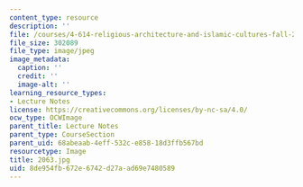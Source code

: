 ```yaml
---
content_type: resource
description: ''
file: /courses/4-614-religious-architecture-and-islamic-cultures-fall-2002/8de954fb672e6742d27aad69e7480589_2063.jpg
file_size: 302089
file_type: image/jpeg
image_metadata:
  caption: ''
  credit: ''
  image-alt: ''
learning_resource_types:
- Lecture Notes
license: https://creativecommons.org/licenses/by-nc-sa/4.0/
ocw_type: OCWImage
parent_title: Lecture Notes
parent_type: CourseSection
parent_uid: 68abeaab-4eff-532c-e858-18d3ffb567bd
resourcetype: Image
title: 2063.jpg
uid: 8de954fb-672e-6742-d27a-ad69e7480589
---
```

